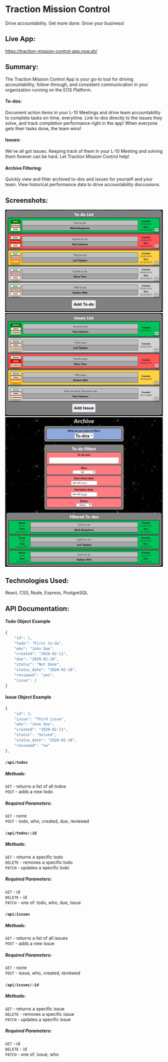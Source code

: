# Traction Mission Control
Drive accountability.
Get more done.
Grow your business!

## Live App:
https://traction-mission-control-app.now.sh/

## Summary:
The Traction Mission Control App is your go-to tool for driving accountability, follow-through, and consistent communication in your organization running on the EOS Platform.

#### To-dos:
Document action items in your L-10 Meetings and drive team accountability to complete tasks on-time, everytime. Link to-dos directly to the issues they solve, and track completion performance right in the app! When everyone gets their tasks done, the team wins!

#### Issues:
We've all got issues. Keeping track of them in your L-10 Meeting and solving them forever can be hard. Let Traction Mission Control help!

#### Archive Filtering:
Quickly view and filter archived to-dos and issues for yourself and your team. View historical performance data to drive accountability discussions.

## Screenshots:
![Screenshot of To-do List](/src/images/todos-screenshot.JPG?raw=true "To-do List")
![Screenshot of Issues List](/src/images/issues-screenshot.JPG?raw=true "Issues List")
![Screenshot of Archive](/src/images/archive-screenshot.JPG?raw=true "Archive Filtering")

## Technologies Used:
React, CSS, Node, Express, PostgreSQL

## API Documentation:

#### Todo Object Example
```javascript
{
    "id": 1,
    "todo": "First to-do",
    "who": "John Doe",
    "created": "2020-02-11",
    "due": "2020-02-18",
    "status": "Not Done",
    "status_date": "2020-02-18",
    "reviewed": "yes",
    "issue": 2
}
```

#### Issue Object Example
```javascript
{
    "id": 3,
    "issue": "Third issue",
    "who": "Jane Doe",
    "created": "2020-02-11",
    "status": "Solved",
    "status_date": "2020-02-18",
    "reviewed": "no"
},
```

#### `/api/todos`

##### Methods:
`GET` - returns a list of all todos\
`POST` - adds a new todo

##### Required Parameters:
`GET` - none\
`POST` - todo, who, created, due, reviewed

#### `/api/todos/:id`

##### Methods:
`GET` - returns a specific todo\
`DELETE` - removes a specific todo\
`PATCH` - updates a specific todo

##### Required Parameters:
`GET` - id\
`DELETE` - id\
`PATCH` - one of: todo, who, due, issue

#### `/api/issues`

##### Methods:
`GET` - returns a list of all issues\
`POST` - adds a new issue

##### Required Parameters:
`GET` - none\
`POST` - issue, who, created, reviewed

#### `/api/issues/:id`

##### Methods:
`GET` - returns a specific issue\
`DELETE` - removes a specific issue\
`PATCH` - updates a specific issue

##### Required Parameters:
`GET` - id\
`DELETE` - id\
`PATCH` - one of: issue, who